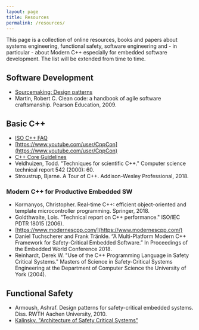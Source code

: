```yaml
---
layout: page
title: Resources
permalink: /resources/
---
```


This page is a collection of online resources, books and papers about systems engineering, functional safety, software engineering and - in particular - about Modern C++ especially for embedded software development. The list will be extended from time to time.

## Software Development

* [Sourcemaking: Design patterns](https://sourcemaking.com/)
* Martin, Robert C. Clean code: a handbook of agile software craftsmanship. Pearson Education, 2009.

## Basic C++

* [ISO C++ FAQ](https://isocpp.org/faq)
* [https://www.youtube.com/user/CppCon](https://www.youtube.com/user/CppCon)
* [C++ Core Guidelines](http://isocpp.github.io/CppCoreGuidelines/CppCoreGuidelines)
* Veldhuizen, Todd. "Techniques for scientific C++." Computer science technical report 542 (2000): 60.
* Stroustrup, Bjarne. A Tour of C++. Addison-Wesley Professional, 2018.

### Modern C++ for Productive Embedded SW

* Kormanyos, Christopher. Real-time C++: efficient object-oriented and template microcontroller programming. Springer, 2018.
* Goldthwaite, Lois. "Technical report on C++ performance." ISO/IEC PDTR 18015 (2006).
* [https://www.modernescpp.com/](https://www.modernescpp.com/)
* Daniel Tuchscherer and Frank Tränkle. “A Multi-Platform Modern C++ Framework for Safety-Critical Embedded Software.” In Proceedings of the Embedded World Conference 2018.
* Reinhardt, Derek W. "Use of the C++ Programming Language in Safety Critical Systems." Masters of Science in Safety-Critical Systems Engineering at the Department of Computer Science the University of York (2004).

## Functional Safety

* Armoush, Ashraf. Design patterns for safety-critical embedded systems. Diss. RWTH Aachen University, 2010.
* [Kalinsky. "Architecture of Safety Critical Systems"](http://www.kalinskyassociates.com/Wpaper8.html)
